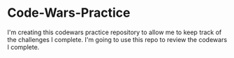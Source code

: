 # Code-Wars-Practice
I'm creating this codewars practice repository to allow me to keep track of the challenges I complete. I'm going to use this repo to review the codewars I complete. 
